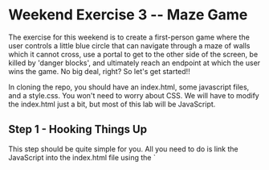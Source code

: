Weekend Exercise 3 -- Maze Game
================================

The exercise for this weekend is to create a first-person game where the user
controls a little blue circle that can navigate through a maze of walls which it
cannot cross, use a portal to get to the other side of the screen, be killed by
'danger blocks', and ultimately reach an endpoint at which the user wins the
game. No big deal, right? So let's get started!!


In cloning the repo, you should have an index.html, some javascript files, and
a style.css. You won't need to worry about CSS. We will have to modify the
index.html just a bit, but most of this lab will be JavaScript.


<h2>Step 1 - Hooking Things Up</h2>
This step should be quite simple for you. All you need to do is link the
JavaScript into the index.html file using the `<script>` tag. Link the
JavaScript files in the following order:
- lib.js
- player.js
- wall.js
- init.js
- statusCheck.js
- keyboard.js

Because we make use of global variables, linking them in a different order may
cause errors. You can verify that they were linked correctly by making sure
there's no errors in the console. You can also click on the "networks" tab in
the Chrome dev tools and check that each file was loaded in.

================================================================================================
================================================================================================
![](http://www.ihaveapc.com/wp-content/uploads//2013/11/swescosystem.jpg)
================================================================================================
================================================================================================

<h2>Step 2 - The Arrow Keys</h2>
Games are typically played with keyboard keys, especially arrow keys. If our
game is going to beat Call of Duty, we probably should utilize arrows as well.
Pop open keyboard.js. Take a moment to read the comments so that you understand
the initial code that is there.

... Done? Cool.

Now here is a structure we haven't seen before - a Switch-Case.
Switch-cases are actually quite simple, very similar to if-statements. Here we
pass in e.keyCode, which is the number value of the key that was pressed. If it
matches any of the 'cases' (37, 38, 39, 40), then it will execute the code
following it up to `break`. The reason a switch-case was used here is because it
looks a lot more clean than
```javascript
if(e.keyCode == 37) {
    // left arrow
} else if(e.keyCode == 38) {
    // up arrow
} else if(e.keyCode == 39) {
    // right arrow
} else if(e.keyCode == 40) {
    // down arrow
} else {
    // not an arrow
}
```
If your conditional only has 2 or 3 cases, then an if-statement or if-else
statement would be perfectly fine.

And as you might've guessed, the special number for the
left key is 37, up key is 38, etc.

Put a `console.log()` under each case saying something like "left key pressed",
"right key pressed", etc. Then run your app in the browser with the console open.
When you press the arrow keys, you should see print-outs in the console.

Pretty cool, huh?


Last thing we want to do is prevent the browser from scrolling up/down when we
press the up/down keys on our keyboard. The browser does this because it is the
default behavior. We can prevent the default behaviour by entering
`e.preventDefault()` on the first line under each case.

================================================================================================
================================================================================================
![](http://gagsclick.com/wp-content/uploads/2014/11/The-Two-States-Of-Every-programmer-..-I-am-God-..-I-have-no-idea-What-I-M-Doing.jpg)
================================================================================================
================================================================================================

<h2>Step 3 - Moving the Player</h2>
Open up player.js.

First thing is first. We need to define `self`. Self should be equivalent (=) to the
DOM ~element~ with an ~ID~ of 'block', so that in the move functions when we grab
the `left` and `top` properties of the blue circle, we can just use `self`
instead of re-grabbing the ~element~ from the ~document~.

(~~ indicates a hint...)

This file defines a Player object which already has its move
functions scaffolded out. Now we need to fill them in. Thankfully, I wrote a
little animation library for you that you can use to animate the player in
lib.js. The functions are
```
function animateLeft(obj, callback) {
    // ...
}

function animateRight(obj, callback) {
    // ...
}

function animateUp(obj, callback) {
    // ...
}

function animateDown(obj, callback) {
    // ...
}
```
where obj is the DOM element you are animating (the player) and callback is a 
function that will be executed when the animating is done.

Use those functions where they should belong (i.e. `animateLeft` in `moveLeft`)
inside of `if(!animating){ //... }` and right under `animating = true;`. Now the function has two parameters, the
element we're animating and a callback to be executed after animation. For the 
object being animated, we can just use `self` since we already got the ~element 
by its ID~. The second parameter is going to be the function `moveCallback` which
is already defined. All it does for now is set `animating` to `false` so that the
rest of the program knows we're not in animation and can accept new animations.

Now the player isn't going to move quite yet because it hasn't been connected to
keyboard.js. When we hit arrow keys, we still only get print-outs. Under each 
respective case we need to animate the player object. But before we can do that,
we must create an actual player to use! Player() is just a layout for a player object
but doesn't actually instantiate one. In init.js, create a new player object called
`player` at the very top. <a href="https://developer.mozilla.org/en-US/docs/Web/JavaScript/Guide/Working_with_Objects" target="_blank">Help with objects</a>

Now that we have this player object to use, we can call player.move... under each
case in keyboard.js so that when a certain arrow gets hit, the player moves in that
respective direction. Example:
```javascript
switch(e.keyCode) {

    // Left arrow was pressed
    case 37:
        e.preventDefault();
        player.moveLeft();
        break;

    //...
    //...
    //...
}
```

If everything is done correctly, you should be able to move the blue circle
around!

================================================================================================
================================================================================================
![](http://memecollection.net/wp-content/uploads//2013/05/As-a-programmer.jpg)
================================================================================================
================================================================================================

<h2>Step 4 - Sweet, sweet victory</h2>
Games are no fun if you can't win, right? (*cough* *cough* <b>flappy bird</b> *cough* *cough*)
Let's add some code so that when the user steps on the yellow square, victory is
indicated.

First, call `checkStatuses()` in `moveCallback()` in player.js. What this does is
after every move animation, it will check the various statuses of the player object
such as whether the player won or lost. This is possible because if you look in statusCheck.js
all the different 'check' functions are wrapped in one big function called `checkStatuses()`
so that we don't have to call each 'check' function individually.

Now in statusCheck.js check out the `checkWin()` function. It's empty!
Write some code here so that if the yellow square and blue circle are on the same
tile, then a pop-up with a victory message appears, followed by the browser
refreshing. And yes, your JavaScript must refresh the browser programmatically.

*hint*: You can check if two items are on the same tile by checking if their
`left` and `top` style properties are the same. Now, to figure out how to access
those properties of a DOM element.... What, did you think I was going to hold your
hand the whooolle time?

If you did this step properly you should get the following:
![Alt text](screenshots/step-4.png "Step 4 Screenshot")

================================================================================================
================================================================================================
![](http://www.bitrebels.com/wp-content/uploads/2010/02/in_ur_reality.png)
================================================================================================
================================================================================================

<h2>Step 5 - The Background</h2>
OK take a deep breath because this step is probably the hardest.

Ready?

Ok

We need to "register" every tile in the background so that we can then easily
manipulate it with JavaScript and turn cells into walls or portals programmatically.
We *could* do this by writing a ton of HTML (Almost the same line nearly 200 times)
but we can accomplish the same thing in about 30 lines of JavaScript with a little
ingenuity and craftiness.

Open up init.js. This is the file we're going to use for most of our 'set-up'
code. Go to the `createBackground()` function which is... surprise, surprise, very
much empty. Here's the requirements for this function

- it must create a new div for every 'tile' in the game's grid by iterating from 0 to
CAGE_SIZE (which is equal to 180 as you can see if you scroll up in init.js)
- In each iteration, create a new div element.
  - Give that div element a `className` of "empty square". This will give it the
  appropriate CSS.
  - Now give it an ID equivalent to that of the current iteration number. So for
  example, if you're on the fifth iteration of the for-loop, the ID should be 5.
  On the next iteration the ID should be 6. This will provide each div with a unique
  numerical ID that *also* corresponds to its location on the grid. Pretty crafty, huh?
  - We also need to provide the div with a location. We do this by setting the 
  `left` and `top` style properties of this new div.
    - For the `left` value, it should start at `0px` for the first element but
    increase by 50 with every subsequent element. *HOWEVER* it *must* be set back
    to 0 for every 19th element. There are 18 tiles in each row of the game's grid.
    If we don't reset the `left` value to 0, then it will keep growing and the tiles
    will go off of the screen.
    - We need to do the same thing with the `top` value. It must start at 0 and
    every time we hit a new 'row' (18 tiles) we need to increase the top value by
    50
    - i.e the 20th iteration should make a tile that has a `left` value of 50px and
    a `top` value of 50px. because it is in the second tile of the second row. The
    5th iteration should create a div with a `left` value of 200px because it is the
    5th div (0px, 50px, 100px, 150px, *200px*) and a `top` value of 0px because it
    is in the first row.
  - lastly, append that div as a child to the div that has an ID of 'cage'. This will put it in
  the black-bordered box AKA our game area.

*hints*: The modulus operator (%) can be used to calculate divisibility. % in place
of the division operator will give you the *remainder* of the division.
```javascript
var testOne = 5 % 4;    // this gives you 1 because that's the remainder when you divide 5 by 4
var testTWo = 500 % 200; // this gives you 100 because 500 / 200 is 2 with a remainder of 100
// so...
if(x % 5 == 0) {
    // This checks if x is divisible by 5 because if it is, then the remainder is 0
}
```
You can use this new information about the modulus operator to check if you 
need to 'start' a new row of divs in your for-loop. Every row is has 18 divs... So if a certain number
is divisibly by 18 then you need a new... NO WAIT I'VE SAID TOO MUCH!

If you wrote the algorithm correctly you should see this:
![](screenshots/step-5.1.png)

Ready for the magical part?

'Inspect element' on any of the grey background tiles.
![](screenshots/step-5.2.png)

That nifty for-loop you did generated <b>*180 divs*</b> each with a unique numerical ID and a unique positioning.

================================================================================================
================================================================================================
![](http://motifcdn2.doubleclick.net/EMEA/test_jason/presentations/usdevday/imgs/thisisjavascript.jpg)
================================================================================================
================================================================================================

<h2>Step 6 - YOU SHALL NOT PASS</h2>
Ok so we can move our player around and we have a background where each tile can
be accessed through a unique ID. Time to make some walls. In init.js you'll see
a variable called levelDefinition containing a dictionary. One of the dictionary
items is called 'walls' and consists of a big array of numbers. These numbers are
actually the divs of the background tiles we want to change to walls. By setting
up the walls this way, we can easily change which tiles we want to act as walls
simply by changing what numbers are in this array.

Now let's actually build some walls. Go to wall.js and inside the *constructor*
(`Wall(id)`) there's a spot for you to add some code. Assign `obj` to the document
element that has the ID of the parameter `id`. That parameter is the CSS ID of the
div that we want to turn into a wall. Then, give `obj` a `className` of "wall square"
so that it'll be styled appropriately.

After you've complete the function, we need to fill out `Wall.createWalls()` so
that it will build walls with the array of id's being passed in. Create a for-loop
that iterates through that array. For every array in that ID, create a new `Wall`
object with that ID as that parameter. All the new `Wall` objects should be 
collected into an array, which is returned after the for-loop is done using the
`return` keyword.

With the walls, your screen should look like this:
![](screenshots/step-6.1.png)


Wait a sec.... Houston, we have a problem....
![](screenshots/step-6.2.png)

What's the point of a wall if you can pass right through it??? This needs to be fixed...

So this'll be tricky. Open player.js and you'll see some commented space in each move
function labelled 'STEP 6' use this area to write code that will check if the current
player is next to a wall using `left` and `top`. If so, flip wallPresent to `true`
so that the moving animation will not execute.

*hints*:

- If you did the first part in wall.js correctly, then the variable `wallObjs`
in init.js should be an array of all the wall objects. Iterate through this array
to check each wall piece individually. You can just use `wallObjs` as is because it
is a global variable.

- Also, on certain lines you'll have to convert the `left` or `top` value to a number.
Do this using the <a href="https://developer.mozilla.org/en-US/docs/Web/JavaScript/Reference/Global_Objects/parseInt" target="_blank">`parseInt()`</a> function that's built into JavaScript.

================================================================================================
================================================================================================
![](http://d24kfg5vae7qnd.cloudfront.net/wp-content/uploads/2014/04/dilbert.com_.gif)
================================================================================================
================================================================================================

<h2>Step 7 - Do you believe in magic?</h2>
Alright now lets build the portals!! The portals are actually quite simple, and you
can actually recycle some of the concepts you use with the victory square. If the
player enters a portal, change the player's `left` and `top` properties to match
the *other* portal, placing the player in the same tile as the other portal, or,
well, 'teleporting' the player over.

Firstly, we need to create the portal divs so they show up. As you can see in
levelDefinition, there's also an array that lists the two spots where we want
the portals to be. Go to init.js and scroll down to `createPortal()`. This function
takes in a pair of portals and creates the proper DOM element. Create two new
document elements with the ids that were passed in as parameters. Then give those
elements a `className` of "portal square".

And your screen should now look like this:
![](screenshots/step-7.png)

Now go to statusCheck.js and scroll down to `checkInPortal()`. This function
should iterate through the portals in the `portals` array to check if the player
is currently in the same location as either of the portals. If so, then change
the players `left` and `top` values to match the *other* portal, thus teleporting
the player. Pretty straightforward, right?

If you wrote your `checkInPortal()` correctly, then when you move your player into
one pink square it should *magically* teleport to the other and vice versa.

================================================================================================
================================================================================================
![](http://breakbrunch.com/wp-content/uploads/2013/04/i-just-cant-keep-calm-im-a-programer.jpg)
================================================================================================
<p>(pardon the mispelling of programmer... I didn't make it...)</p>
================================================================================================

<h2>Step 8 - Trouble with a capital T, that rhymes with P and that stands for Pool!</h2>
Ok time for the last piece: the danger blocks. The danger blocks are the red
squares that spawn at a *random* location on the grid every three turns. If the
player enters the same space as the danger block, then game over.

Head over to `randomDanger()` in init.js. This function will generate the random
danger blocks. Start off by generating a random *integer* that is between 0 and
`CAGE_SIZE`. If the number generated is a) the id of a block that already is a 
danger block, b) the id of a portal, or c) the id of a wall, then you need to
get a new random number because our danger blocks can't be on top of existing
blocks. Then, get the background element that has that id and assign it a 
`className` of "danger square". This will give it the appearance of a danger block.
Lastly, `push` this id onto the `dangerous` global array.

Now if you play the game, nothing happens because `randomDanger()` isn't being
called anywhere. Go to keyboard.js. 
